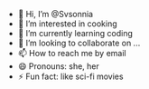 - 👋 Hi, I’m @Svsonnia
- 👀 I’m interested in cooking
- 🌱 I’m currently learning coding
- 💞️ I’m looking to collaborate on ...
- 📫 How to reach me by email
- 😄 Pronouns: she, her
- ⚡ Fun fact: like sci-fi movies

<!---
Svsonnia/Svsonnia is a ✨ special ✨ repository because its `README.md` (this file) appears on your GitHub profile.
You can click the Preview link to take a look at your changes.
--->
